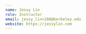 ```yaml
---
name: Jessy Lin
role: Instructor
email: jessy_lin+288@berkeley.edu
website: https://jessylin.com
---
```


